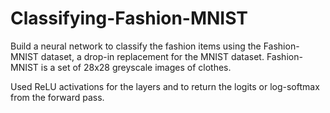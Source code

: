 # Classifying-Fashion-MNIST

Build a neural network to classify the fashion items using the Fashion-MNIST dataset, a drop-in replacement for the MNIST dataset.
Fashion-MNIST is a set of 28x28 greyscale images of clothes.

Used ReLU activations for the layers and to return the logits or log-softmax from the forward pass.
